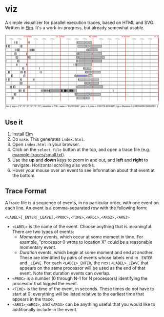 # viz

A simple visualizer for parallel execution traces, based on HTML and SVG.
Written in [Elm](https://elm-lang.org/).
It's a work-in-progress, but already somewhat usable.

![Visualizer](img/viz.png)

## Use it

1. Install [Elm](https://elm-lang.org/)
1. Do `make`. This generates `index.html`.
1. Open `index.html` in your browser.
1. Click on the `select file` button at the top, and open a trace file (e.g.
[example-traces/small.txt](example-traces/small.txt)).
1. Use the **up** and **down** keys to zoom in and out, and **left** and **right**
to navigate. Horizontal scrolling also works.
1. Hover your mouse over an event to see information about that event at the
bottom.

## Trace Format

A trace file is a sequence of events, in no particular order, with one event on
each line. An event is a comma-separated row with the following form:
```
<LABEL>[_ENTER|_LEAVE],<PROC>,<TIME>,<ARG1>,<ARG2>,<ARG3>
```

  - `<LABEL>` is the name of the event. Choose anything that is meaningful.
  There are two types of events:
    - *Momentary* events, which occur at some moment in time. For example,
    "processor 0 wrote to location X" could be a reasonable momentary event.
    - *Duration* events, which begin at some moment and end at another.
    These are identified by pairs of events whose labels end in `_ENTER` and
    `_LEAVE`. For each `<LABEL>_ENTER`, the next `<LABEL>_LEAVE` that appears on
    the same processor will be used as the end of that event. Note that
    duration events can overlap.
  - `<PROC>` is a number (0 through N-1 for N processors) identifying the
  processor that logged the event.
  - `<TIME>` is the time of the event, in seconds. These times do not have to
  start at 0; everything will be listed relative to the earliest time that
  appears in the trace.
  - `<ARG1>`,`<ARG2>`, and `<ARG3>` can be anything useful that you would like
  to additionally include in the event.
